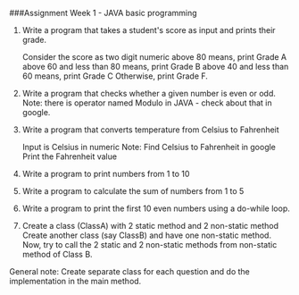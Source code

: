 ###Assignment Week 1 - JAVA basic programming

1. Write a program that takes a student's score as input and prints their grade.

   Consider the score as two digit numeric
   above 80 means, print Grade A
   above 60 and less than 80 means, print Grade B
   above 40 and less than 60 means, print Grade C
   Otherwise, print Grade F.

2. Write a program that checks whether a given number is even or odd.
   Note: there is operator named Modulo in JAVA - check about that in google.   
        
3. Write a program that converts temperature from Celsius to Fahrenheit

   Input is Celsius in numeric
   Note: Find Celsius to Fahrenheit in google
   Print the Fahrenheit value
  
4. Write a program to print numbers from 1 to 10
5. Write a program to calculate the sum of numbers from 1 to 5
6. Write a program to print the first 10 even numbers using a do-while loop.

7. Create a class (ClassA) with 2 static method and 2 non-static method
   Create another class (say ClassB) and have one non-static method.
   Now, try to call the 2 static and 2 non-static methods from non-static method of Class B.

General note: 
Create separate class for each question and do the implementation in the main method.

